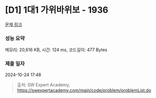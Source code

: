 # [D1] 1대1 가위바위보 - 1936 

[문제 링크](https://swexpertacademy.com/main/code/problem/problemDetail.do?contestProbId=AV5PjKXKALcDFAUq) 

### 성능 요약

메모리: 20,616 KB, 시간: 124 ms, 코드길이: 477 Bytes

### 제출 일자

2024-10-24 17:48



> 출처: SW Expert Academy, https://swexpertacademy.com/main/code/problem/problemList.do